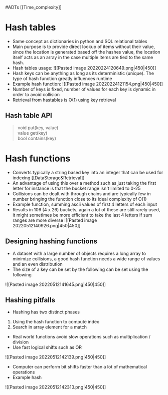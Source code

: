 #ADTs [[Time_complexity]]
# Hash tables
- Same concept as dictionaries in python and SQL relational tables
- Main purpose is to provide direct lookup of items without their value, since the location is generated based off the hashes value, the location itself acts as an array in the case multiple items are tied to the same hash.
- Hash tables usage:
![[Pasted image 20220224120649.png|450|450]]
- Hash keys can be anything as long as its deterministic (unique). The type of hash function greatly influences runtime
- Example hash function:
![[Pasted image 20220224121154.png|450|450]]
- Number of keys is fixed, number of values for each key is dynamic in order to avoid collision
- Retrieval from hastables is O(1) using key retrieval
## Hash table API
>void put(key, value)  
value get(key)  
bool contains(key)


# Hash functions
- Converts typically a string based key into an integer that can be used for indexing [[DataStorage&Retrieval]]
- An advantage of using this over a method such as just taking the first letter for instance is that the bucket range isn't limited to 0-25
- Collisions can be dealt with through chains and are typically few in number bringing the function close to its ideal complexity of O(1)
- Example function, summing ascii values of first 4 letters of each input 
- Results in 106 (4 x 26)  buckets, again a lot of these are still rarely used, it might sometimes be more efficient to take the last 4 letters if sum ranges are more diverse
![[Pasted image 20220512140926.png|450|450]]

## Designing hashing functions 
- A dataset with a large number of objects requires a long array to minimize collisions, a good hash function needs a wide range of values and an even distribution
- The size of a key can be set by the following can be set using the following

![[Pasted image 20220512141645.png|450|450]]

## Hashing pitfalls
- Hashing has two distinct phases
1. Using the hash function to compute index
2. Search in array element for a match
- Real world functions avoid slow operations such as multiplication / division
- Use fast logical shifts such as OR

![[Pasted image 20220512142139.png|450|450]]

- Computer can perform bit shifts faster than a lot of mathematical operations 
- Example hash 

![[Pasted image 20220512142313.png|450|450]]